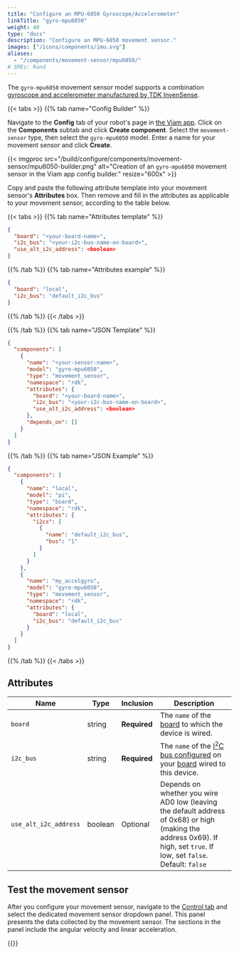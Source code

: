 ```yaml
---
title: "Configure an MPU-6050 Gyroscope/Accelerometer"
linkTitle: "gyro-mpu6050"
weight: 40
type: "docs"
description: "Configure an MPU-6050 movement sensor."
images: ["/icons/components/imu.svg"]
aliases:
  - "/components/movement-sensor/mpu6050/"
# SMEs: Rand
---
```


The `gyro-mpu6050` movement sensor model supports a combination [gyroscope and accelerometer manufactured by TDK InvenSense](https://invensense.tdk.com/products/motion-tracking/6-axis/mpu-6050/).

{{< tabs >}}
{{% tab name="Config Builder" %}}

Navigate to the **Config** tab of your robot's page in [the Viam app](https://app.viam.com).
Click on the **Components** subtab and click **Create component**.
Select the `movement-sensor` type, then select the `gyro-mpu6050` model.
Enter a name for your movement sensor and click **Create**.

{{< imgproc src="/build/configure/components/movement-sensor/mpu6050-builder.png" alt="Creation of an `gyro-mpu6050` movement sensor in the Viam app config builder." resize="600x" >}}

Copy and paste the following attribute template into your movement sensor's **Attributes** box.
Then remove and fill in the attributes as applicable to your movement sensor, according to the table below.

{{< tabs >}}
{{% tab name="Attributes template" %}}

```json {class="line-numbers linkable-line-numbers"}
{
  "board": "<your-board-name>",
  "i2c_bus": "<your-i2c-bus-name-on-board>",
  "use_alt_i2c_address": <boolean>
}
```

{{% /tab %}}
{{% tab name="Attributes example" %}}

```json {class="line-numbers linkable-line-numbers"}
{
  "board": "local",
  "i2c_bus": "default_i2c_bus"
}
```

{{% /tab %}}
{{< /tabs >}}

{{% /tab %}}
{{% tab name="JSON Template" %}}

```json {class="line-numbers linkable-line-numbers"}
{
  "components": [
    {
      "name": "<your-sensor-name>",
      "model": "gyro-mpu6050",
      "type": "movement_sensor",
      "namespace": "rdk",
      "attributes": {
        "board": "<your-board-name>",
        "i2c_bus": "<your-i2c-bus-name-on-board>",
        "use_alt_i2c_address": <boolean>
      },
      "depends_on": []
    }
  ]
}
```

{{% /tab %}}
{{% tab name="JSON Example" %}}

```json {class="line-numbers linkable-line-numbers"}
{
  "components": [
    {
      "name": "local",
      "model": "pi",
      "type": "board",
      "namespace": "rdk",
      "attributes": {
        "i2cs": [
          {
            "name": "default_i2c_bus",
            "bus": "1"
          }
        ]
      }
    },
    {
      "name": "my_accelgyro",
      "model": "gyro-mpu6050",
      "type": "movement_sensor",
      "namespace": "rdk",
      "attributes": {
        "board": "local",
        "i2c_bus": "default_i2c_bus"
      }
    }
  ]
}
```

{{% /tab %}}
{{< /tabs >}}

## Attributes

<!-- prettier-ignore -->
| Name                  | Type    | Inclusion    | Description |
| --------------------- | ------- | ------------ | ----------- |
| `board`               | string  | **Required** | The `name` of the [board](/build/configure/components/board/) to which the device is wired. |
| `i2c_bus`             | string  | **Required** | The `name` of the [I<sup>2</sup>C bus configured](/build/configure/components/board/#i2cs) on your [board](/build/configure/components/board/) wired to this device. |
| `use_alt_i2c_address` | boolean | Optional     | Depends on whether you wire AD0 low (leaving the default address of 0x68) or high (making the address 0x69). If high, set `true`. If low, set `false`. <br> Default: `false` |

## Test the movement sensor

After you configure your movement sensor, navigate to the [Control tab](/fleet/machines/#control) and select the dedicated movement sensor dropdown panel.
This panel presents the data collected by the movement sensor.
The sections in the panel include the angular velocity and linear acceleration.

{{<imgproc src="/build/configure/components/movement-sensor/movement-sensor-control-tab-mpu6050.png" resize="800x" declaredimensions=true alt="The movement sensor component in the control tab">}}
